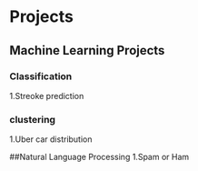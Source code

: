 # Projects

## Machine Learning Projects
### Classification 
1.Streoke prediction

### clustering 
1.Uber  car distribution


##Natural Language Processing
1.Spam or Ham
